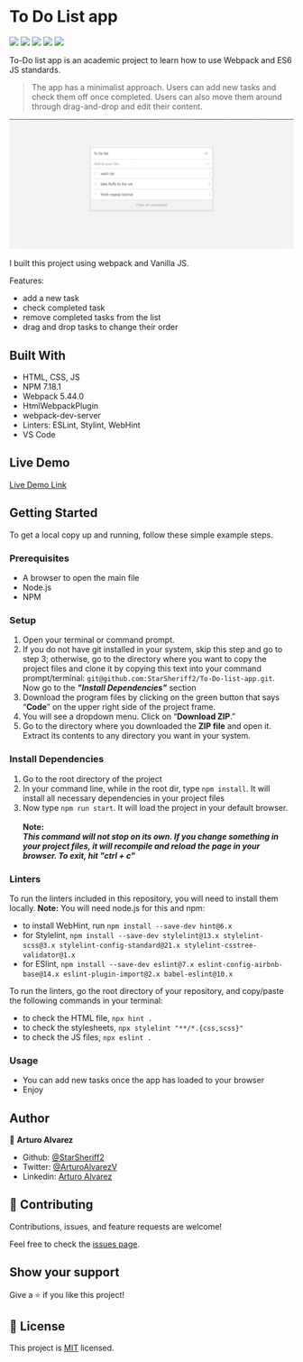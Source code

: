 

# To Do List app

![](https://img.shields.io/badge/Microverse-blueviolet)
![](https://img.shields.io/badge/Academic-blue)
![](https://img.shields.io/badge/HTML-red)
![](https://img.shields.io/badge/JavaScript-yellow)
![](https://img.shields.io/badge/CSS-blue)

To-Do list app is an academic project to learn how to use Webpack and ES6 JS standards.

> The app has a minimalist approach. Users can add new tasks and check them off once completed. Users can also move them around through drag-and-drop and edit their content.

![screenshot](./other/README_images/app_screenshot.png)

I built this project using webpack and Vanilla JS.

Features:
- add a new task
- check completed task
- remove completed tasks from the list
- drag and drop tasks to change their order

## Built With

- HTML, CSS, JS
- NPM 7.18.1
- Webpack 5.44.0
- HtmlWebpackPlugin
- webpack-dev-server
- Linters: ESLint, Stylint, WebHint
- VS Code

## Live Demo

[Live Demo Link](https://starsheriff2.github.io/To-Do-list-app/)

## Getting Started

To get a local copy up and running, follow these simple example steps.

### Prerequisites
- A browser to open the main file
- Node.js
- NPM
### Setup
1. Open your terminal or command prompt.
2. If you do not have git installed in your system, skip this step and go to step 3; otherwise, go to the directory where you want to copy the project files and clone it by copying this text into your command prompt/terminal: `git@github.com:StarSheriff2/To-Do-list-app.git`.
<br>Now go to the ***"Install Dependencies"*** section
3. Download the program files by clicking on the green button that says “**Code**” on the upper right side of the project frame.
4. You will see a dropdown menu. Click on “**Download ZIP**.”
5. Go to the directory where you downloaded the **ZIP file** and open it. Extract its contents to any directory you want in your system.

### Install Dependencies
1. Go to the root directory of the project
2. In your command line, while in the root dir, type `npm install`. It will install all necessary dependencies in your project files
3. Now type `npm run start`. It will load the project in your default browser.<br><br>
**Note:<br>_This command will not stop on its own. If you change something in your project files, it will recompile and reload the page in your browser. To exit, hit "ctrl + c"_**
### Linters
To run the linters included in this repository, you will need to install them locally. **Note:** You will need node.js for this and npm:
- to install WebHint, run `npm install --save-dev hint@6.x`
- for Stylelint, `npm install --save-dev stylelint@13.x stylelint-scss@3.x stylelint-config-standard@21.x stylelint-csstree-validator@1.x`
- for ESlint, `npm install --save-dev eslint@7.x eslint-config-airbnb-base@14.x eslint-plugin-import@2.x babel-eslint@10.x`

To run the linters, go the root directory of your repository, and copy/paste the following commands in your terminal:
- to check the HTML file, `npx hint .`
- to check the stylesheets, `npx stylelint "**/*.{css,scss}"`
- to check the JS files, `npx eslint .`

### Usage
- You can add new tasks once the app has loaded to your browser
- Enjoy

## Author

👤 **Arturo Alvarez**
- Github: [@StarSheriff2](https://github.com/StarSheriff2)
- Twitter: [@ArturoAlvarezV](https://twitter.com/ArturoAlvarezV)
- Linkedin: [Arturo Alvarez](https://www.linkedin.com/in/arturoalvarezv/)

## 🤝 Contributing

Contributions, issues, and feature requests are welcome!

Feel free to check the [issues page](https://github.com/StarSheriff2/To-Do-list-app/issues).

## Show your support

Give a ⭐️ if you like this project!

## 📝 License

This project is [MIT](https://github.com/StarSheriff2/To-Do-list-app/blob/development/LICENSE) licensed.

